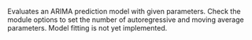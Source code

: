 
[comment]: # (TimeSeriesCanvasModule)
Evaluates an ARIMA prediction model with given parameters. Check the module options to set the number of autoregressive and moving average parameters. Model fitting is not yet implemented.
